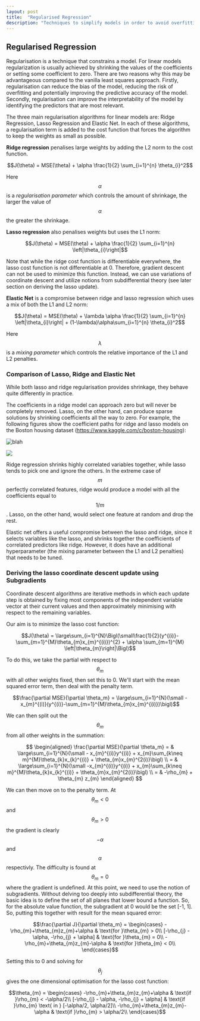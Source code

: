 ```yaml
---
layout: post
title:  "Regularised Regression"
description: "Techniques to simplify models in order to avoid overfitting."
---
```


## Regularised Regression

Regularisation is a technique that constrains a model. For linear models regularization is usually achieved by shrinking the values of the coefficients or setting some coefficient to zero. There are two reasons why this may be advantageous compared to the vanilla least squares approach. Firstly, regularisation can reduce the bias of the model, reducing the risk of overfitting and potentially improving the predictive accuracy of the model. Secondly, regularisation can improve the interpretability of the model by identifying the predictors that are most relevant.

The three main regularisation algorithms for linear models are: Ridge Regression, Lasso Regression and Elastic Net. In each of these algorithms, a regularisation term is added to the cost function that forces the algorithm to keep the weights as small as possible.  

**Ridge regression** penalises large weights by adding the L2 norm to the cost function.

$$J(\theta) = MSE(\theta) + \alpha \frac{1}{2} \sum_{i=1}^{n} \theta_{i}^2$$

Here $$\alpha$$  is a *regularisation parameter* which controls the amount of shrinkage, the larger the value of $$\alpha$$  the greater the shrinkage.

**Lasso regression** also penalises weights but uses the L1 norm:

$$J(\theta) = MSE(\theta) + \alpha \frac{1}{2} \sum_{i=1}^{n} \left|\theta_{i}\right|$$

Note that while the ridge cost function is differentiable everywhere, the lasso cost function is not differentiable at 0. Therefore, gradient descent can not be used to minimize this function. Instead, we can use variations of coordinate descent and utilize notions from subdifferential theory (see later section on deriving the lasso update).

**Elastic Net** is a compromise between ridge and lasso regression which uses a mix of both the L1 and L2 norm:

$$J(\theta) = MSE(\theta) + \lambda \alpha \frac{1}{2} \sum_{i=1}^{n} \left|\theta_{i}\right| + (1-\lambda)\alpha\sum_{i=1}^{n} \theta_{i}^2$$

Here $$\lambda$$  is a *mixing parameter* which controls the relative importance of the L1 and L2 penalties.

### Comparison of Lasso, Ridge and Elastic Net
While both lasso and ridge regularisation provides shrinkage, they behave quite differently in practice.

The coefficients in a ridge model can approach zero but will never be completely removed. Lasso, on the other hand, can produce sparse solutions by shrinking coefficients all the way to zero. For example, the following figures show the coefficient paths for ridge and lasso models on the Boston housing dataset (https://www.kaggle.com/c/boston-housing):

![blah](/assets/lasso_coef_path.png)

![](/assets/ridge_coef_path.png)

Ridge regression shrinks highly correlated variables together, while lasso tends to pick one and ignore the others. In the extreme case of $$m$$  perfectly correlated features, ridge would produce a model with all the coefficients equal to $$1/m$$. Lasso, on the other hand, would select one feature at random and drop the rest.

Elastic net offers a useful compromise between the lasso and ridge, since it selects variables like the lasso, and shrinks together the coefficients of correlated predictors like ridge. However, it does have an additional hyperparameter (the mixing parameter between the L1 and L2 penalties) that needs to be tuned.

### Deriving the lasso coordinate descent update using Subgradients
Coordinate descent algorithms are iterative methods in which each update step is obtained by fixing most components of the independent variable vector at their current values and then approximately minimising with respect to the remaining variables.

Our aim is to minimize the lasso cost function:

$$J(\theta) = \large\sum_{i=1}^{N}\Bigl(\small\frac{1}{2}(y^{(i)}-\sum_{m=1}^{M}\theta_{m}x_{m}^{(i)})^{2} + \alpha \sum_{m=1}^{M} \left|\theta_{m}\right|\Bigl)$$

To do this, we take the partial with respect to $$\theta_{m}$$ with all other weights fixed, then set this to 0. We'll start with the mean squared error term, then deal with the penalty term.

$$\frac{\partial MSE}{\partial \theta_m} = \large\sum_{i=1}^{N}(\small -x_{m}^{(i)}(y^{(i)}-\sum_{m=1}^{M}\theta_{m}x_{m}^{(i)})\bigl)$$

We can then split out the $$\theta_{m}$$ from all other weights in the summation:

$$  \begin{aligned} \frac{\partial MSE}{\partial \theta_m} = & \large\sum_{i=1}^{N}(\small - x_{m}^{(i)}y^{(i)} + x_{m}\sum_{k\neq m}^{M}\theta_{k}x_{k}^{(i)} + \theta_{m}x_{m}^{2(i)}\bigl)
\\ = & \large\sum_{i=1}^{N}(\small -x_{m}^{(i)}y^{(i)} + x_{m}\sum_{k\neq m}^{M}\theta_{k}x_{k}^{(i)} + \theta_{m}x_{m}^{2(i)}\bigl) \\ = & -\rho_{m} + \theta_{m} z_{m} \end{aligned} $$

We can then move on to the penalty term. At $$\theta_{m}<0$$  and $$\theta_{m}>0$$  the gradient is clearly $$-\alpha$$ and $$\alpha$$ respectivly. The difficulty is found at $$\theta_{m}=0$$ where the gradient is undefined. At this point, we need to use the notion of subgradients. Without delving too deeply into subdifferential theory, the basic idea is to define the set of all planes that lower bound a function. So, for the absolute value function, the subgradient at 0 would be the set [-1, 1]. So, putting this together with result for the mean squared error:

$$\frac{\partial J}{\partial \theta_m} =
\begin{cases}
  -\rho_{m}+\theta_{m}z_{m}+\alpha & \text{for }\theta_{m} > 0\\    
  [-\rho_{j} - \alpha, -\rho_{j} + \alpha] & \text{for }\theta_{m} = 0\\
  -\rho_{m}+\theta_{m}z_{m}-\alpha & \text{for }\theta_{m} < 0\\   
\end{cases}$$

Setting this to 0 and solving for $$\theta_{j}$$ gives the one dimensional optimisation for the lasso cost function:

$$\theta_{m} =
\begin{cases}
  -\rho_{m}+\theta_{m}z_{m}+\alpha & \text{if }\rho_{m} < -\alpha/2\\    
  [-\rho_{j} - \alpha, -\rho_{j} + \alpha] & \text{if }\rho_{m} \text{ in } [-\alpha/2, \alpha/2]\\
  -\rho_{m}+\theta_{m}z_{m}-\alpha & \text{if }\rho_{m} > \alpha/2\\   
\end{cases}$$
